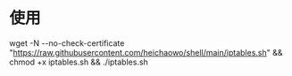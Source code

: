 # 使用
wget -N --no-check-certificate "https://raw.githubusercontent.com/heichaowo/shell/main/iptables.sh" && chmod +x iptables.sh && ./iptables.sh